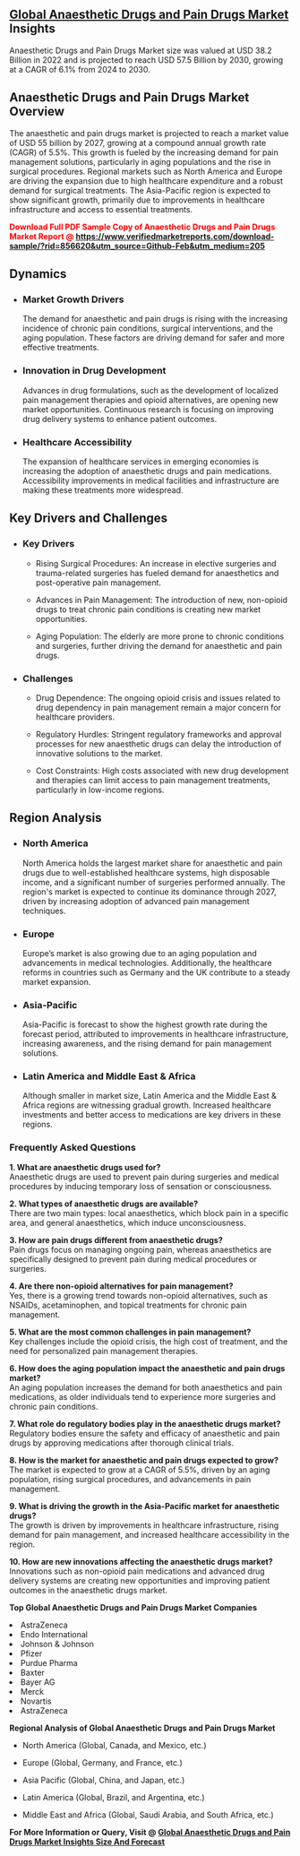 <h2><a href="https://www.verifiedmarketreports.com/download-sample/?rid=856620&amp;utm_source=Github&amp;utm_medium=205" target="_blank">Global Anaesthetic Drugs and Pain Drugs Market</a> Insights</h2><p>Anaesthetic Drugs and Pain Drugs Market size was valued at USD 38.2 Billion in 2022 and is projected to reach USD 57.5 Billion by 2030, growing at a CAGR of 6.1% from 2024 to 2030.</p><p> <h2>Anaesthetic Drugs and Pain Drugs Market Overview</h2> <p>The anaesthetic and pain drugs market is projected to reach a market value of USD 55 billion by 2027, growing at a compound annual growth rate (CAGR) of 5.5%. This growth is fueled by the increasing demand for pain management solutions, particularly in aging populations and the rise in surgical procedures. Regional markets such as North America and Europe are driving the expansion due to high healthcare expenditure and a robust demand for surgical treatments. The Asia-Pacific region is expected to show significant growth, primarily due to improvements in healthcare infrastructure and access to essential treatments.</p> <p><strong><p><span class=""><span style="color: #ff0000;"><strong>Download Full PDF Sample Copy of Anaesthetic Drugs and Pain Drugs Market Report</strong> @ </span><a href="https://www.verifiedmarketreports.com/download-sample/?rid=856620&amp;utm_source=Github-Feb&amp;utm_medium=205" target="_blank">https://www.verifiedmarketreports.com/download-sample/?rid=856620&amp;utm_source=Github-Feb&amp;utm_medium=205</a></span></p></strong></p> <h2>Dynamics</h2> <ul> <li><h3>Market Growth Drivers</h3> <p>The demand for anaesthetic and pain drugs is rising with the increasing incidence of chronic pain conditions, surgical interventions, and the aging population. These factors are driving demand for safer and more effective treatments.</p> </li> <li><h3>Innovation in Drug Development</h3> <p>Advances in drug formulations, such as the development of localized pain management therapies and opioid alternatives, are opening new market opportunities. Continuous research is focusing on improving drug delivery systems to enhance patient outcomes.</p> </li> <li><h3>Healthcare Accessibility</h3> <p>The expansion of healthcare services in emerging economies is increasing the adoption of anaesthetic drugs and pain medications. Accessibility improvements in medical facilities and infrastructure are making these treatments more widespread.</p> </li> </ul> <h2>Key Drivers and Challenges</h2> <ul> <li><h3>Key Drivers</h3> <ul> <li><p>Rising Surgical Procedures: An increase in elective surgeries and trauma-related surgeries has fueled demand for anaesthetics and post-operative pain management.</p></li> <li><p>Advances in Pain Management: The introduction of new, non-opioid drugs to treat chronic pain conditions is creating new market opportunities.</p></li> <li><p>Aging Population: The elderly are more prone to chronic conditions and surgeries, further driving the demand for anaesthetic and pain drugs.</p></li> </ul> </li> <li><h3>Challenges</h3> <ul> <li><p>Drug Dependence: The ongoing opioid crisis and issues related to drug dependency in pain management remain a major concern for healthcare providers.</p></li> <li><p>Regulatory Hurdles: Stringent regulatory frameworks and approval processes for new anaesthetic drugs can delay the introduction of innovative solutions to the market.</p></li> <li><p>Cost Constraints: High costs associated with new drug development and therapies can limit access to pain management treatments, particularly in low-income regions.</p></li> </ul> </li> </ul> <h2>Region Analysis</h2> <ul> <li><h3>North America</h3> <p>North America holds the largest market share for anaesthetic and pain drugs due to well-established healthcare systems, high disposable income, and a significant number of surgeries performed annually. The region's market is expected to continue its dominance through 2027, driven by increasing adoption of advanced pain management techniques.</p> </li> <li><h3>Europe</h3> <p>Europe’s market is also growing due to an aging population and advancements in medical technologies. Additionally, the healthcare reforms in countries such as Germany and the UK contribute to a steady market expansion.</p> </li> <li><h3>Asia-Pacific</h3> <p>Asia-Pacific is forecast to show the highest growth rate during the forecast period, attributed to improvements in healthcare infrastructure, increasing awareness, and the rising demand for pain management solutions.</p> </li> <li><h3>Latin America and Middle East & Africa</h3> <p>Although smaller in market size, Latin America and the Middle East & Africa regions are witnessing gradual growth. Increased healthcare investments and better access to medications are key drivers in these regions.</p> </li> </ul> <h3>Frequently Asked Questions</h3> <p><strong>1. What are anaesthetic drugs used for?</strong><br> Anaesthetic drugs are used to prevent pain during surgeries and medical procedures by inducing temporary loss of sensation or consciousness.</p> <p><strong>2. What types of anaesthetic drugs are available?</strong><br> There are two main types: local anaesthetics, which block pain in a specific area, and general anaesthetics, which induce unconsciousness.</p> <p><strong>3. How are pain drugs different from anaesthetic drugs?</strong><br> Pain drugs focus on managing ongoing pain, whereas anaesthetics are specifically designed to prevent pain during medical procedures or surgeries.</p> <p><strong>4. Are there non-opioid alternatives for pain management?</strong><br> Yes, there is a growing trend towards non-opioid alternatives, such as NSAIDs, acetaminophen, and topical treatments for chronic pain management.</p> <p><strong>5. What are the most common challenges in pain management?</strong><br> Key challenges include the opioid crisis, the high cost of treatment, and the need for personalized pain management therapies.</p> <p><strong>6. How does the aging population impact the anaesthetic and pain drugs market?</strong><br> An aging population increases the demand for both anaesthetics and pain medications, as older individuals tend to experience more surgeries and chronic pain conditions.</p> <p><strong>7. What role do regulatory bodies play in the anaesthetic drugs market?</strong><br> Regulatory bodies ensure the safety and efficacy of anaesthetic and pain drugs by approving medications after thorough clinical trials.</p> <p><strong>8. How is the market for anaesthetic and pain drugs expected to grow?</strong><br> The market is expected to grow at a CAGR of 5.5%, driven by an aging population, rising surgical procedures, and advancements in pain management.</p> <p><strong>9. What is driving the growth in the Asia-Pacific market for anaesthetic drugs?</strong><br> The growth is driven by improvements in healthcare infrastructure, rising demand for pain management, and increased healthcare accessibility in the region.</p> <p><strong>10. How are new innovations affecting the anaesthetic drugs market?</strong><br> Innovations such as non-opioid pain medications and advanced drug delivery systems are creating new opportunities and improving patient outcomes in the anaesthetic drugs market.</p> </p><p><strong>Top Global Anaesthetic Drugs and Pain Drugs Market Companies</strong></p><div data-test-id=""><p><li>AstraZeneca</li><li> Endo International</li><li> Johnson & Johnson</li><li> Pfizer</li><li> Purdue Pharma</li><li> Baxter</li><li> Bayer AG</li><li> Merck</li><li> Novartis</li><li> AstraZeneca</li></p><div><strong>Regional Analysis of&nbsp;Global Anaesthetic Drugs and Pain Drugs Market</strong></div><ul><li dir="ltr"><p dir="ltr">North America&nbsp;(Global, Canada, and Mexico, etc.)</p></li><li dir="ltr"><p dir="ltr">Europe (Global, Germany, and France, etc.)</p></li><li dir="ltr"><p dir="ltr">Asia Pacific&nbsp;(Global, China, and Japan, etc.)</p></li><li dir="ltr"><p dir="ltr">Latin America&nbsp;(Global, Brazil, and Argentina, etc.)</p></li><li dir="ltr">Middle East and Africa&nbsp;(Global, Saudi Arabia, and South Africa, etc.)</li></ul><p><strong>For More Information or Query, Visit @&nbsp;</strong><strong><a href="https://www.verifiedmarketreports.com/product/anaesthetic-drugs-and-pain-drugs-market/?utm_source=Github&amp;utm_medium=205" target="_blank">Global Anaesthetic Drugs and Pain Drugs Market Insights Size And Forecast</a></strong></p></div>
